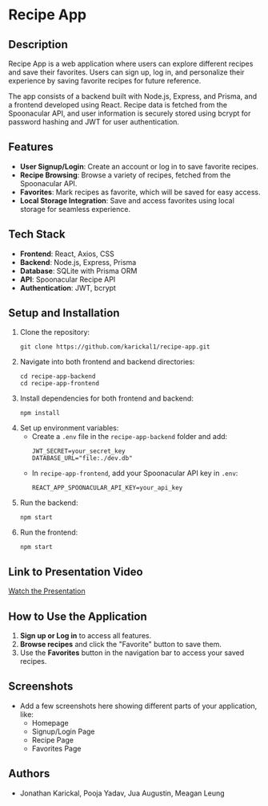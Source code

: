 # Recipe App

## Description
Recipe App is a web application where users can explore different recipes and save their favorites. Users can sign up, log in, and personalize their experience by saving favorite recipes for future reference.

The app consists of a backend built with Node.js, Express, and Prisma, and a frontend developed using React. Recipe data is fetched from the Spoonacular API, and user information is securely stored using bcrypt for password hashing and JWT for user authentication.

## Features
- **User Signup/Login**: Create an account or log in to save favorite recipes.
- **Recipe Browsing**: Browse a variety of recipes, fetched from the Spoonacular API.
- **Favorites**: Mark recipes as favorite, which will be saved for easy access.
- **Local Storage Integration**: Save and access favorites using local storage for seamless experience.

## Tech Stack
- **Frontend**: React, Axios, CSS
- **Backend**: Node.js, Express, Prisma
- **Database**: SQLite with Prisma ORM
- **API**: Spoonacular Recipe API
- **Authentication**: JWT, bcrypt

## Setup and Installation
1. Clone the repository:
   ```
   git clone https://github.com/karickal1/recipe-app.git
   ```
2. Navigate into both frontend and backend directories:
   ```
   cd recipe-app-backend
   cd recipe-app-frontend
   ```
3. Install dependencies for both frontend and backend:
   ```
   npm install
   ```
4. Set up environment variables:
   - Create a `.env` file in the `recipe-app-backend` folder and add:
     ```
     JWT_SECRET=your_secret_key
     DATABASE_URL="file:./dev.db"
     ```
   - In `recipe-app-frontend`, add your Spoonacular API key in `.env`:
     ```
     REACT_APP_SPOONACULAR_API_KEY=your_api_key
     ```
5. Run the backend:
   ```
   npm start
   ```
6. Run the frontend:
   ```
   npm start
   ```

## Link to Presentation Video
[Watch the Presentation](https://your-video-link.com)

## How to Use the Application
1. **Sign up or Log in** to access all features.
2. **Browse recipes** and click the "Favorite" button to save them.
3. Use the **Favorites** button in the navigation bar to access your saved recipes.

## Screenshots
- Add a few screenshots here showing different parts of your application, like:
  - Homepage
  - Signup/Login Page
  - Recipe Page
  - Favorites Page

## Authors
- Jonathan Karickal, Pooja Yadav, Jua Augustin, Meagan Leung
